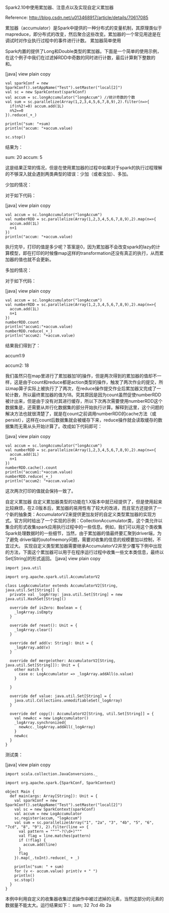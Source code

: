 Spark2.10中使用累加器、注意点以及实现自定义累加器

Reference:
    http://blog.csdn.net/u013468917/article/details/70617085

累加器（accumulator）是Spark中提供的一种分布式的变量机制，其原理类似于mapreduce，即分布式的改变，然后聚合这些改变。累加器的一个常见用途是在调试时对作业执行过程中的事件进行计数。
累加器简单使用

Spark内置的提供了Long和Double类型的累加器。下面是一个简单的使用示例，在这个例子中我们在过滤掉RDD中奇数的同时进行计数，最后计算剩下整数的和。

[java] view plain copy

    val sparkConf = new SparkConf().setAppName("Test").setMaster("local[2]")  
    val sc = new SparkContext(sparkConf)  
    val accum = sc.longAccumulator("longAccum") //统计奇数的个数  
    val sum = sc.parallelize(Array(1,2,3,4,5,6,7,8,9),2).filter(n=>{  
      if(n%2!=0) accum.add(1L)   
      n%2==0  
    }).reduce(_+_)  
      
    println("sum: "+sum)  
    println("accum: "+accum.value)  
      
    sc.stop()  


结果为：

sum: 20
accum: 5

这是结果正常的情况，但是在使用累加器的过程中如果对于spark的执行过程理解的不够深入就会遇到两类典型的错误：少加（或者没加）、多加。

少加的情况：

对于如下代码：

[java] view plain copy

    val accum = sc.longAccumulator("longAccum")  
    val numberRDD = sc.parallelize(Array(1,2,3,4,5,6,7,8,9),2).map(n=>{  
      accum.add(1L)  
      n+1  
    })  
    println("accum: "+accum.value)  



执行完毕，打印的值是多少呢？答案是0，因为累加器不会改变spark的lazy的计算模型，即在打印的时候像map这样的transformation还没有真正的执行，从而累加器的值也就不会更新。

多加的情况：

对于如下代码：

[java] view plain copy

    val accum = sc.longAccumulator("longAccum")  
    val numberRDD = sc.parallelize(Array(1,2,3,4,5,6,7,8,9),2).map(n=>{  
      accum.add(1L)  
      n+1  
    })  
    numberRDD.count  
    println("accum1:"+accum.value)  
    numberRDD.reduce(_+_)  
    println("accum2: "+accum.value)  


结果我们得到了：

accum1:9

accum2: 18

我们虽然只在map里进行了累加器加1的操作，但是两次得到的累加器的值却不一样，这是由于count和reduce都是action类型的操作，触发了两次作业的提交，所以map算子实际上被执行了了两次，在reduce操作提交作业后累加器又完成了一轮计数，所以最终累加器的值为18。究其原因是因为count虽然促使numberRDD被计出来，但是由于没有对其进行缓存，所以下次再次需要使用numberRDD这个数据集是，还需要从并行化数据集的部分开始执行计算。解释到这里，这个问题的解决方法也就很清楚了，就是在count之前调用numberRDD的cache方法（或persist），这样在count后数据集就会被缓存下来，reduce操作就会读取缓存的数据集而无需从头开始计算了。改成如下代码即可：

[java] view plain copy

    val accum = sc.longAccumulator("longAccum")  
    val numberRDD = sc.parallelize(Array(1,2,3,4,5,6,7,8,9),2).map(n=>{  
      accum.add(1L)  
      n+1  
    })  
    numberRDD.cache().count  
    println("accum1:"+accum.value)  
    numberRDD.reduce(_+_)  
    println("accum2: "+accum.value)  


这次两次打印的值就会保持一致了。

自定义累加器
自定义累加器类型的功能在1.X版本中就已经提供了，但是使用起来比较麻烦，在2.0版本后，累加器的易用性有了较大的改进，而且官方还提供了一个新的抽象类：AccumulatorV2来提供更加友好的自定义类型累加器的实现方式。官方同时给出了一个实现的示例：CollectionAccumulator类，这个类允许以集合的形式收集spark应用执行过程中的一些信息。例如，我们可以用这个类收集Spark处理数据时的一些细节，当然，由于累加器的值最终要汇聚到driver端，为了避免 driver端的outofmemory问题，需要对收集的信息的规模要加以控制，不宜过大。
实现自定义类型累加器需要继承AccumulatorV2并至少覆写下例中出现的方法，下面这个累加器可以用于在程序运行过程中收集一些文本类信息，最终以Set[String]的形式返回。
[java] view plain copy

    import java.util  
      
    import org.apache.spark.util.AccumulatorV2  
      
    class LogAccumulator extends AccumulatorV2[String, java.util.Set[String]] {  
      private val _logArray: java.util.Set[String] = new java.util.HashSet[String]()  
      
      override def isZero: Boolean = {  
        _logArray.isEmpty  
      }  
      
      override def reset(): Unit = {  
        _logArray.clear()  
      }  
      
      override def add(v: String): Unit = {  
        _logArray.add(v)  
      }  
      
      override def merge(other: AccumulatorV2[String, java.util.Set[String]]): Unit = {  
        other match {  
          case o: LogAccumulator => _logArray.addAll(o.value)  
        }  
      
      }  
      
      override def value: java.util.Set[String] = {  
        java.util.Collections.unmodifiableSet(_logArray)  
      }  
      
      override def copy(): AccumulatorV2[String, util.Set[String]] = {  
        val newAcc = new LogAccumulator()  
        _logArray.synchronized{  
          newAcc._logArray.addAll(_logArray)  
        }  
        newAcc  
      }  
    }  


测试类：

[java] view plain copy

    import scala.collection.JavaConversions._  
      
    import org.apache.spark.{SparkConf, SparkContext}  
      
    object Main {  
      def main(args: Array[String]): Unit = {  
        val sparkConf = new SparkConf().setAppName("Test").setMaster("local[2]")  
        val sc = new SparkContext(sparkConf)  
        val accum = new LogAccumulator  
        sc.register(accum, "logAccum")  
        val sum = sc.parallelize(Array("1", "2a", "3", "4b", "5", "6", "7cd", "8", "9"), 2).filter(line => {  
          val pattern = """^-?(\d+)"""  
          val flag = line.matches(pattern)  
          if (!flag) {  
            accum.add(line)  
          }  
          flag  
        }).map(_.toInt).reduce(_ + _)  
      
        println("sum: " + sum)  
        for (v <- accum.value) print(v + " ")  
        println()  
        sc.stop()  
      }  
    }  


本例中利用自定义的收集器收集过滤操作中被过滤掉的元素，当然这部分的元素的数据量不能太大。运行结果如下：
sum; 32
7cd 4b 2a 